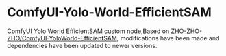 # ComfyUI-Yolo-World-EfficientSAM

ComfyUI Yolo World EfficientSAM custom node,Based on [ZHO-ZHO-ZHO/ComfyUI-YoloWorld-EfficientSAM](https://github.com/ZHO-ZHO-ZHO/ComfyUI-YoloWorld-EfficientSAM), modifications have been made and dependencies have been updated to newer versions.